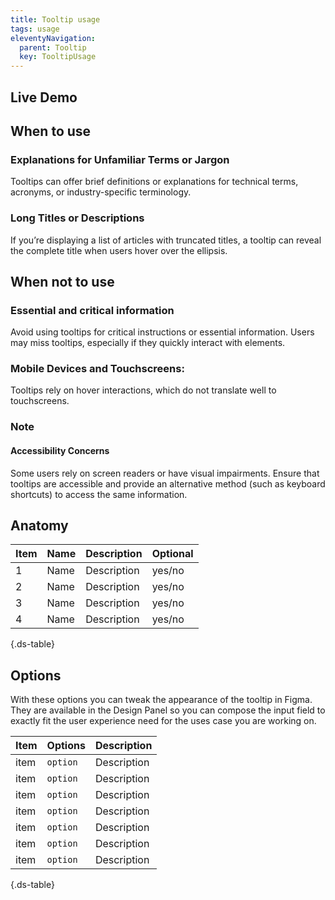 ```yaml
---
title: Tooltip usage
tags: usage
eleventyNavigation:
  parent: Tooltip
  key: TooltipUsage
---
```

<section>
  
## Live Demo

</section>

<section>

## When to use

### Explanations for Unfamiliar Terms or Jargon
Tooltips can offer brief definitions or explanations for technical terms, acronyms, or industry-specific terminology.

### Long Titles or Descriptions
If you’re displaying a list of articles with truncated titles, a tooltip can reveal the complete title when users hover over the ellipsis.

<section>

## When not to use

### Essential and critical information
Avoid using tooltips for critical instructions or essential information. Users may miss tooltips, especially if they quickly interact with elements.

### Mobile Devices and Touchscreens:
Tooltips rely on hover interactions, which do not translate well to touchscreens.

### Note
#### Accessibility Concerns
Some users rely on screen readers or have visual impairments. Ensure that tooltips are accessible and provide an alternative method (such as keyboard shortcuts) to access the same information.
  
</section>

<section>

## Anatomy

<div class="ds-table-wrapper">
  
|Item|Name| Description | Optional|
|-|-|-|-|
|1|Name	|Description|yes/no|
|2|Name	|Description|yes/no|
|3|Name	|Description|yes/no|
|4|Name	|Description|yes/no|

{.ds-table}

</div>

</section>

<section>

## Options

With these options you can tweak the appearance of the tooltip in Figma. They are available in the Design Panel so you can compose the input field to exactly fit the user experience need for the uses case you are working on.

<div class="ds-table-wrapper">
  
|Item|Options|Description|
|-|-|-|
|item|`option`|Description|
|item|`option`|Description|
|item|`option`|Description|
|item|`option`|Description|
|item|`option`|Description|
|item|`option`|Description|
|item|`option`|Description|

{.ds-table}

</div>

</section>
